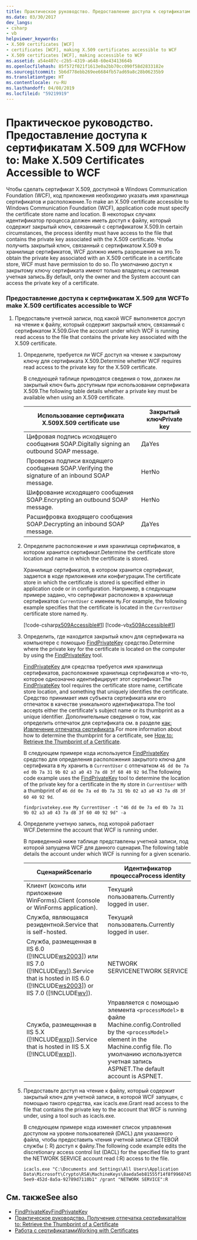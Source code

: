 ```yaml
---
title: Практическое руководство. Предоставление доступа к сертификатам X.509 для WCF
ms.date: 03/30/2017
dev_langs:
- csharp
- vb
helpviewer_keywords:
- X.509 certificates [WCF]
- certificates [WCF], making X.509 certificates accessible to WCF
- X.509 certificates [WCF], making accessible to WCF
ms.assetid: a54e407c-c2b5-4319-a648-60e43413664b
ms.openlocfilehash: 85f572f021f1613e0a2bb70cc090f58d2833182e
ms.sourcegitcommit: 5b6d778ebb269ee6684fb57ad69a8c28b06235b9
ms.translationtype: HT
ms.contentlocale: ru-RU
ms.lasthandoff: 04/08/2019
ms.locfileid: "59219919"
---
```

# <a name="how-to-make-x509-certificates-accessible-to-wcf"></a><span data-ttu-id="7c749-102">Практическое руководство. Предоставление доступа к сертификатам X.509 для WCF</span><span class="sxs-lookup"><span data-stu-id="7c749-102">How to: Make X.509 Certificates Accessible to WCF</span></span>
<span data-ttu-id="7c749-103">Чтобы сделать сертификат X.509, доступной в Windows Communication Foundation (WCF), код приложения необходимо указать имя хранилища сертификатов и расположение.</span><span class="sxs-lookup"><span data-stu-id="7c749-103">To make an X.509 certificate accessible to Windows Communication Foundation (WCF), application code must specify the certificate store name and location.</span></span> <span data-ttu-id="7c749-104">В некоторых случаях идентификатор процесса должен иметь доступ к файлу, который содержит закрытый ключ, связанный с сертификатом X.509.</span><span class="sxs-lookup"><span data-stu-id="7c749-104">In certain circumstances, the process identity must have access to the file that contains the private key associated with the X.509 certificate.</span></span> <span data-ttu-id="7c749-105">Чтобы получить закрытый ключ, связанный с сертификатом X.509 в хранилище сертификатов, WCF должно иметь разрешение на это.</span><span class="sxs-lookup"><span data-stu-id="7c749-105">To obtain the private key associated with an X.509 certificate in a certificate store, WCF must have permission to do so.</span></span> <span data-ttu-id="7c749-106">По умолчанию доступ к закрытому ключу сертификата имеют только владелец и системная учетная запись.</span><span class="sxs-lookup"><span data-stu-id="7c749-106">By default, only the owner and the System account can access the private key of a certificate.</span></span>  
  
### <a name="to-make-x509-certificates-accessible-to-wcf"></a><span data-ttu-id="7c749-107">Предоставление доступа к сертификатам X.509 для WCF</span><span class="sxs-lookup"><span data-stu-id="7c749-107">To make X.509 certificates accessible to WCF</span></span>  
  
1.  <span data-ttu-id="7c749-108">Предоставьте учетной записи, под какой WCF выполняется доступ на чтение к файлу, который содержит закрытый ключ, связанный с сертификатом X.509.</span><span class="sxs-lookup"><span data-stu-id="7c749-108">Give the account under which WCF is running read access to the file that contains the private key associated with the X.509 certificate.</span></span>  
  
    1.  <span data-ttu-id="7c749-109">Определите, требуется ли WCF доступ на чтение к закрытому ключу для сертификата X.509.</span><span class="sxs-lookup"><span data-stu-id="7c749-109">Determine whether WCF requires read access to the private key for the X.509 certificate.</span></span>  
  
         <span data-ttu-id="7c749-110">В следующей таблице приводятся сведения о том, должен ли закрытый ключ быть доступным при использовании сертификата X.509.</span><span class="sxs-lookup"><span data-stu-id="7c749-110">The following table details whether a private key must be available when using an X.509 certificate.</span></span>  
  
        |<span data-ttu-id="7c749-111">Использование сертификата X.509</span><span class="sxs-lookup"><span data-stu-id="7c749-111">X.509 certificate use</span></span>|<span data-ttu-id="7c749-112">Закрытый ключ</span><span class="sxs-lookup"><span data-stu-id="7c749-112">Private key</span></span>|  
        |---------------------------|-----------------|  
        |<span data-ttu-id="7c749-113">Цифровая подпись исходящего сообщения SOAP.</span><span class="sxs-lookup"><span data-stu-id="7c749-113">Digitally signing an outbound SOAP message.</span></span>|<span data-ttu-id="7c749-114">Да</span><span class="sxs-lookup"><span data-stu-id="7c749-114">Yes</span></span>|  
        |<span data-ttu-id="7c749-115">Проверка подписи входящего сообщения SOAP.</span><span class="sxs-lookup"><span data-stu-id="7c749-115">Verifying the signature of an inbound SOAP message.</span></span>|<span data-ttu-id="7c749-116">Нет</span><span class="sxs-lookup"><span data-stu-id="7c749-116">No</span></span>|  
        |<span data-ttu-id="7c749-117">Шифрование исходящего сообщения SOAP.</span><span class="sxs-lookup"><span data-stu-id="7c749-117">Encrypting an outbound SOAP message.</span></span>|<span data-ttu-id="7c749-118">Нет</span><span class="sxs-lookup"><span data-stu-id="7c749-118">No</span></span>|  
        |<span data-ttu-id="7c749-119">Расшифровка входящего сообщения SOAP.</span><span class="sxs-lookup"><span data-stu-id="7c749-119">Decrypting an inbound SOAP message.</span></span>|<span data-ttu-id="7c749-120">Да</span><span class="sxs-lookup"><span data-stu-id="7c749-120">Yes</span></span>|  
  
    2.  <span data-ttu-id="7c749-121">Определите расположение и имя хранилища сертификатов, в котором хранится сертификат.</span><span class="sxs-lookup"><span data-stu-id="7c749-121">Determine the certificate store location and name in which the certificate is stored.</span></span>  
  
         <span data-ttu-id="7c749-122">Хранилище сертификатов, в котором хранится сертификат, задается в коде приложения или конфигурации.</span><span class="sxs-lookup"><span data-stu-id="7c749-122">The certificate store in which the certificate is stored is specified either in application code or in configuration.</span></span> <span data-ttu-id="7c749-123">Например, в следующем примере задано, что сертификат расположен в хранилище сертификатов `CurrentUser` с именем `My`.</span><span class="sxs-lookup"><span data-stu-id="7c749-123">For example, the following example specifies that the certificate is located in the `CurrentUser` certificate store named `My`.</span></span>  
  
         [!code-csharp[x509Accessible#1](../../../../samples/snippets/csharp/VS_Snippets_CFX/x509accessible/cs/source.cs#1)]
         [!code-vb[x509Accessible#1](../../../../samples/snippets/visualbasic/VS_Snippets_CFX/x509accessible/vb/source.vb#1)]  
  
    3.  <span data-ttu-id="7c749-124">Определить, где находится закрытый ключ для сертификата на компьютере с помощью [FindPrivateKey](../../../../docs/framework/wcf/samples/findprivatekey.md) средство.</span><span class="sxs-lookup"><span data-stu-id="7c749-124">Determine where the private key for the certificate is located on the computer by using the [FindPrivateKey](../../../../docs/framework/wcf/samples/findprivatekey.md) tool.</span></span>  
  
         <span data-ttu-id="7c749-125">[FindPrivateKey](../../../../docs/framework/wcf/samples/findprivatekey.md) для средства требуется имя хранилища сертификатов, расположение хранилища сертификатов и что-то, которое однозначно идентифицирует этот сертификат.</span><span class="sxs-lookup"><span data-stu-id="7c749-125">The [FindPrivateKey](../../../../docs/framework/wcf/samples/findprivatekey.md) tool requires the certificate store name, certificate store location, and something that uniquely identifies the certificate.</span></span> <span data-ttu-id="7c749-126">Средство принимает имя субъекта сертификата или его отпечаток в качестве уникального идентификатора.</span><span class="sxs-lookup"><span data-stu-id="7c749-126">The tool accepts either the certificate's subject name or its thumbprint as a unique identifier.</span></span> <span data-ttu-id="7c749-127">Дополнительные сведения о том, как определить отпечаток для сертификата см. в разделе [как: Извлечение отпечатка сертификата](../../../../docs/framework/wcf/feature-details/how-to-retrieve-the-thumbprint-of-a-certificate.md).</span><span class="sxs-lookup"><span data-stu-id="7c749-127">For more information about how to determine the thumbprint for a certificate, see [How to: Retrieve the Thumbprint of a Certificate](../../../../docs/framework/wcf/feature-details/how-to-retrieve-the-thumbprint-of-a-certificate.md).</span></span>  
  
         <span data-ttu-id="7c749-128">В следующем примере кода используется [FindPrivateKey](../../../../docs/framework/wcf/samples/findprivatekey.md) средство для определения расположения закрытого ключа для сертификата в `My` хранить в `CurrentUser` с отпечатком `46 dd 0e 7a ed 0b 7a 31 9b 02 a3 a0 43 7a d8 3f 60 40 92 9d`.</span><span class="sxs-lookup"><span data-stu-id="7c749-128">The following code example uses the [FindPrivateKey](../../../../docs/framework/wcf/samples/findprivatekey.md) tool to determine the location of the private key for a certificate in the `My` store in `CurrentUser` with a thumbprint of `46 dd 0e 7a ed 0b 7a 31 9b 02 a3 a0 43 7a d8 3f 60 40 92 9d`.</span></span>  
  
        ```  
        findprivatekey.exe My CurrentUser -t "46 dd 0e 7a ed 0b 7a 31 9b 02 a3 a0 43 7a d8 3f 60 40 92 9d" -a  
        ```  
  
    4.  <span data-ttu-id="7c749-129">Определите учетную запись, под которой работает WCF.</span><span class="sxs-lookup"><span data-stu-id="7c749-129">Determine the account that WCF is running under.</span></span>  
  
         <span data-ttu-id="7c749-130">В приведенной ниже таблице представлены учетной записи, под которой запущена WCF для данного сценария.</span><span class="sxs-lookup"><span data-stu-id="7c749-130">The following table details the account under which WCF is running for a given scenario.</span></span>  
  
        |<span data-ttu-id="7c749-131">Сценарий</span><span class="sxs-lookup"><span data-stu-id="7c749-131">Scenario</span></span>|<span data-ttu-id="7c749-132">Идентификатор процесса</span><span class="sxs-lookup"><span data-stu-id="7c749-132">Process identity</span></span>|  
        |--------------|----------------------|  
        |<span data-ttu-id="7c749-133">Клиент (консоль или приложение WinForms).</span><span class="sxs-lookup"><span data-stu-id="7c749-133">Client (console or WinForms application).</span></span>|<span data-ttu-id="7c749-134">Текущий пользователь.</span><span class="sxs-lookup"><span data-stu-id="7c749-134">Currently logged in user.</span></span>|  
        |<span data-ttu-id="7c749-135">Служба, являющаяся резидентной.</span><span class="sxs-lookup"><span data-stu-id="7c749-135">Service that is self-hosted.</span></span>|<span data-ttu-id="7c749-136">Текущий пользователь.</span><span class="sxs-lookup"><span data-stu-id="7c749-136">Currently logged in user.</span></span>|  
        |<span data-ttu-id="7c749-137">Служба, размещенная в IIS 6.0 ([!INCLUDE[ws2003](../../../../includes/ws2003-md.md)]) или IIS 7.0 ([!INCLUDE[wv](../../../../includes/wv-md.md)]).</span><span class="sxs-lookup"><span data-stu-id="7c749-137">Service that is hosted in IIS 6.0 ([!INCLUDE[ws2003](../../../../includes/ws2003-md.md)]) or IIS 7.0 ([!INCLUDE[wv](../../../../includes/wv-md.md)]).</span></span>|<span data-ttu-id="7c749-138">NETWORK SERVICE</span><span class="sxs-lookup"><span data-stu-id="7c749-138">NETWORK SERVICE</span></span>|  
        |<span data-ttu-id="7c749-139">Служба, размещенная в IIS 5.X ([!INCLUDE[wxp](../../../../includes/wxp-md.md)]).</span><span class="sxs-lookup"><span data-stu-id="7c749-139">Service that is hosted in IIS 5.X ([!INCLUDE[wxp](../../../../includes/wxp-md.md)]).</span></span>|<span data-ttu-id="7c749-140">Управляется с помощью элемента `<processModel>` в файле Machine.config.</span><span class="sxs-lookup"><span data-stu-id="7c749-140">Controlled by the `<processModel>` element in the Machine.config file.</span></span> <span data-ttu-id="7c749-141">По умолчанию используется учетная запись ASPNET.</span><span class="sxs-lookup"><span data-stu-id="7c749-141">The default account is ASPNET.</span></span>|  
  
    5.  <span data-ttu-id="7c749-142">Предоставьте доступ на чтение к файлу, который содержит закрытый ключ для учетной записи, в которой WCF запущен, с помощью такого средства, как icacls.exe.</span><span class="sxs-lookup"><span data-stu-id="7c749-142">Grant read access to the file that contains the private key to the account that WCF is running under, using a tool such as icacls.exe.</span></span>  
  
         <span data-ttu-id="7c749-143">В следующем примере кода изменяет список управления доступом на уровне пользователей (DACL) для указанного файла, чтобы предоставить чтения учетной записи СЕТЕВОЙ службы (: R) доступ к файлу.</span><span class="sxs-lookup"><span data-stu-id="7c749-143">The following code example edits the discretionary access control list (DACL) for the specified file to grant the NETWORK SERVICE account read (:R) access to the file.</span></span>  
  
        ```  
        icacls.exe "C:\Documents and Settings\All Users\Application Data\Microsoft\Crypto\RSA\MachineKeys\8aeda5eb81555f14f8f9960745b5a40d_38f7de48-5ee9-452d-8a5a-92789d7110b1" /grant "NETWORK SERVICE":R  
        ```  
  
## <a name="see-also"></a><span data-ttu-id="7c749-144">См. также</span><span class="sxs-lookup"><span data-stu-id="7c749-144">See also</span></span>

- [<span data-ttu-id="7c749-145">FindPrivateKey</span><span class="sxs-lookup"><span data-stu-id="7c749-145">FindPrivateKey</span></span>](../../../../docs/framework/wcf/samples/findprivatekey.md)
- [<span data-ttu-id="7c749-146">Практическое руководство. Получение отпечатка сертификата</span><span class="sxs-lookup"><span data-stu-id="7c749-146">How to: Retrieve the Thumbprint of a Certificate</span></span>](../../../../docs/framework/wcf/feature-details/how-to-retrieve-the-thumbprint-of-a-certificate.md)
- [<span data-ttu-id="7c749-147">Работа с сертификатами</span><span class="sxs-lookup"><span data-stu-id="7c749-147">Working with Certificates</span></span>](../../../../docs/framework/wcf/feature-details/working-with-certificates.md)

